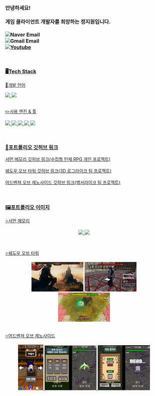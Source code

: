 <h3>안녕하세요!<br><br>
게임 클라이언트 개발자를 희망하는 정지원입니다.<br><br>
<img src="https://img.shields.io/badge/rko6789@naver.com-007C4A?style=flat&logo=naver&logoColor=white" alt="Naver Email"><br>
<img src="https://img.shields.io/badge/jgw990929@gmail.com-D14836?style=flat&logo=gmail&logoColor=white" alt="Gmail Email"><br>
<a href="https://www.youtube.com/@Ji_One_E"><img src="https://img.shields.io/badge/ji_Circle-D14836?style=flat&logo=Youtube&logoColor=white" alt="Youtube">
</h3><br>
  
<h3>🖥️Tech Stack</h3>
🔡개발 언어
<p align="left">
<img src="https://img.shields.io/badge/CSHARP-239120?style=flat&logo=c-sharp&logoColor=white">
<img src="https://img.shields.io/badge/CPLUSPLUS-00599C?style=flat&logo=c%2B%2B&logoColor=white">
</p>
<br>
✏️사용 엔진 & 툴
<p align="left">
  <img src="https://img.shields.io/badge/Unity-000000?style=flat&logo=unity&logoColor=white" width="10%" />
  <img src="https://img.shields.io/badge/GitHub%20Desktop-181717?style=flat&logo=github&logoColor=white" width="15%" />
  <img src="https://img.shields.io/badge/Visual%20Studio-5C2D91?style=flat&logo=visual-studio&logoColor=white" width="10%" />
  <img src="https://img.shields.io/badge/Aseprite-FF5C5C?style=flat&logo=aseprite&logoColor=white" width="9%" />
  <img src="https://img.shields.io/badge/PlayFab-ED1C24?style=flat&logo=playfab&logoColor=white" width="7%" />
</p><br>

<h3>📂포트폴리오 깃허브 링크</h3>
<a href="https://github.com/NickJeongWib/SummonMemory">서먼 메모리 깃허브 링크(수집형 턴제 RPG 개인 프로젝트)<br><br>
<a href="https://github.com/WhiteBless/MjprojectBBB">쉐도우 오브 타워 깃허브 링크(3D 로그라이크 팀 프로젝트)<br><br>
<a href="https://github.com/NickJeongWib/School_Survival_Project">어드벤쳐 오브 제노사이드 깃허브 링크(뱀서라이크 팀 프로젝트)<br><br><br>


<h3>🖼️포트폴리오 이미지</h3>
⭐서먼 메모리
<p align="center">
  <img src="https://img1.daumcdn.net/thumb/R1280x0/?scode=mtistory2&fname=https%3A%2F%2Fblog.kakaocdn.net%2Fdna%2FbInuh0%2FbtsQe5JUv4K%2FAAAAAAAAAAAAAAAAAAAAAMuana1BgngLJGxEAaZFNjRsm0AgSUyc7HE5a6Ul3h8m%2Fimg.png%3Fcredential%3DyqXZFxpELC7KVnFOS48ylbz2pIh7yKj8%26expires%3D1759244399%26allow_ip%3D%26allow_referer%3D%26signature%3D9cAUyWU6h67NXqTxy2yzBF9sDTk%253D" width="45%" />
  <img src="https://img1.daumcdn.net/thumb/R1280x0/?scode=mtistory2&fname=https%3A%2F%2Fblog.kakaocdn.net%2Fdna%2Fctmj2P%2FbtsQer019tx%2FAAAAAAAAAAAAAAAAAAAAAGOKry-xl8bZ7JxeYMJ-MHTRWgc_W22pd4INI55aC9U4%2Fimg.png%3Fcredential%3DyqXZFxpELC7KVnFOS48ylbz2pIh7yKj8%26expires%3D1759244399%26allow_ip%3D%26allow_referer%3D%26signature%3D2YDvCl4%252FkmusQc%252FI1pAiyJjJieE%253D" width="45%" />
</p><br>

⭐쉐도우 오브 타워
<p align="center">
  <img src="https://raw.githubusercontent.com/NickJeongWib/Repo_Image/refs/heads/main/SOT/SotMainImg.png" width="33%" />
  <img src="https://raw.githubusercontent.com/NickJeongWib/Repo_Image/refs/heads/main/SOT/ReaperImage.png" width="33%" />
  <img src="https://raw.githubusercontent.com/NickJeongWib/Repo_Image/refs/heads/main/SOT/Stone.png" width="33%" />
</p><br>
⭐어드벤쳐 오브 제노사이드
<p align="center">
  <img src="https://raw.githubusercontent.com/NickJeongWib/Repo_Image/refs/heads/main/AOG/AOG_Lobby.png" width="16%" />
  <img src="https://raw.githubusercontent.com/NickJeongWib/Repo_Image/refs/heads/main/AOG/AOG_InGame.png" width="33%" />
  <img src="https://raw.githubusercontent.com/NickJeongWib/Repo_Image/refs/heads/main/AOG/AOG_GameEnd.png" width="33%" />
</p><br><br>



